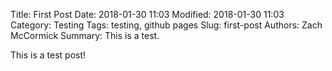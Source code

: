 Title: First Post
Date: 2018-01-30 11:03
Modified: 2018-01-30 11:03
Category: Testing
Tags: testing, github pages
Slug: first-post
Authors: Zach McCormick
Summary: This is a test.

This is a test post!
